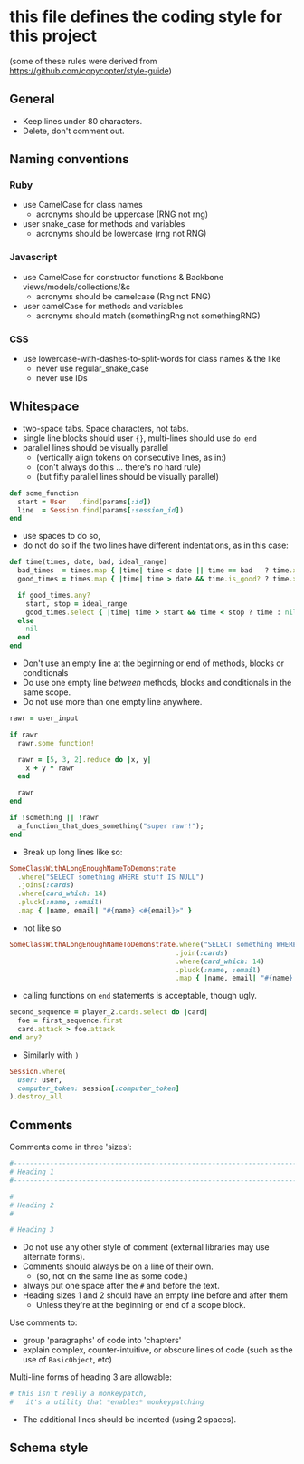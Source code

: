 # this file defines the coding style for this project

(some of these rules were derived from https://github.com/copycopter/style-guide)

## General

* Keep lines under 80 characters.
* Delete, don't comment out.

## Naming conventions

### Ruby

* use CamelCase for class names
  * acronyms should be uppercase (RNG not rng)
* user snake_case for methods and variables
  * acronyms should be lowercase (rng not RNG)

### Javascript

* use CamelCase for constructor functions & Backbone views/models/collections/&c
  * acronyms should be camelcase (Rng not RNG)
* user camelCase for methods and variables
  * acronyms should match (somethingRng not somethingRNG)

### CSS

* use lowercase-with-dashes-to-split-words for class names & the like
  * never use regular_snake_case
  * never use IDs

## Whitespace

* two-space tabs. Space characters, not tabs.
* single line blocks should user `{}`, multi-lines should use `do end`
* parallel lines should be visually parallel
  * (vertically align tokens on consecutive lines, as in:)
  * (don't always do this ... there's no hard rule)
  * (but fifty parallel lines should be visually parallel)
```ruby
def some_function
  start = User   .find(params[:id])
  line  = Session.find(params[:session_id])
end
```
* use spaces to do so,
* do not do so if the two lines have different indentations, as in this case:
```ruby
def time(times, date, bad, ideal_range)
  bad_times  = times.map { |time| time < date || time == bad   ? time.x : nil }
  good_times = times.map { |time| time > date && time.is_good? ? time.x : nil }

  if good_times.any?
    start, stop = ideal_range
    good_times.select { |time| time > start && time < stop ? time : nil }
  else
    nil
  end
end
```
* Don't use an empty line at the beginning or end of methods, blocks or conditionals
* Do use one empty line *between* methods, blocks and conditionals in the same scope.
* Do not use more than one empty line anywhere.
```ruby
rawr = user_input

if rawr
  rawr.some_function!

  rawr = [5, 3, 2].reduce do |x, y|
    x + y * rawr
  end

  rawr
end

if !something || !rawr
  a_function_that_does_something("super rawr!");
end
```
* Break up long lines like so:
```ruby
SomeClassWithALongEnoughNameToDemonstrate
  .where("SELECT something WHERE stuff IS NULL")
  .joins(:cards)
  .where(card_which: 14)
  .pluck(:name, :email)
  .map { |name, email| "#{name} <#{email}>" }
```
* not like so
```ruby
SomeClassWithALongEnoughNameToDemonstrate.where("SELECT something WHERE stuff IS NULL")
                                         .join(:cards)
                                         .where(card_which: 14)
                                         .pluck(:name, :email)
                                         .map { |name, email| "#{name} <#{email}>" }
```
* calling functions on `end` statements is acceptable, though ugly.
```ruby
second_sequence = player_2.cards.select do |card|
  foe = first_sequence.first
  card.attack > foe.attack
end.any?
```
* Similarly with `)`
```ruby
Session.where(
  user: user,
  computer_token: session[:computer_token]
).destroy_all
```

## Comments

Comments come in three 'sizes':

```ruby
#-----------------------------------------------------------------------------
# Heading 1
#-----------------------------------------------------------------------------

#
# Heading 2
#

# Heading 3
```

* Do not use any other style of comment (external libraries may use alternate forms).
* Comments should always be on a line of their own.
  * (so, not on the same line as some code.)
* always put one space after the `#` and before the text.
* Heading sizes 1 and 2 should have an empty line before and after them
  * Unless they're at the beginning or end of a scope block.

Use comments to:
* group 'paragraphs' of code into 'chapters'
* explain complex, counter-intuitive, or obscure lines of code (such as the use of `BasicObject`, etc)

Multi-line forms of heading 3 are allowable:
```ruby
# this isn't really a monkeypatch,
#   it's a utility that *enables* monkeypatching
```

* The additional lines should be indented (using 2 spaces).

## Schema style
